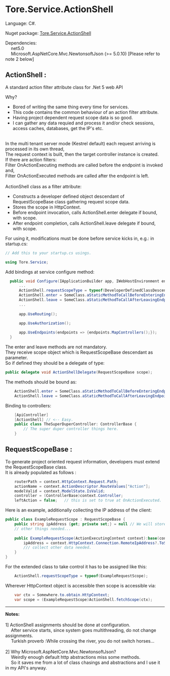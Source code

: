 # Tore.Service.ActionShell

Language: C#.

Nuget package: [Tore.Service.ActionShell](https://www.nuget.org/packages/Tore.Service.ActionShell/)

Dependencies: <br/>
&emsp; net5.0 <br/>
&emsp; Microsoft.AspNetCore.Mvc.NewtonsoftJson (>= 5.0.10) [Please refer to note 2 below]<br/>

## ActionShell :

A standard action filter attribute class for .Net 5 web API <br/>

Why?<br/>

* Bored of writing the same thing every time for services.
* This code contains the common behaviour of an action filter attribute.
* Having project dependent request scope data is so good.
* I can gather any data requied and process it and/or check sessions, access caches, databases, get the IP's etc.
<br/>
In the multi tenant server mode (Kestrel default) each request arriving is processed in its own thread,<br/>
The request context is built, then the target controller instance is created.<br/>
If there are action filters:<br/>
Filter OnActionExecuting methods are called before the endpoint is invoked and,<br/>
Filter OnActionExecuted methods are called after the endpoint is left.<br/>
<br/>
ActionShell class as a filter attribute:<br/>

* Constructs a developer defined object descendant of RequestScopeBase class gathering request scope data.
* Stores the scope in HttpContext.
* Before endpoint invocation, calls ActionShell.enter delegate if bound, with scope.
* After endpoint completion, calls ActionShell.leave delegate if bound, with scope.


For using it, modifications must be done before service kicks in, e.g.: in startup.cs:
```C#
// Add this to your startup.cs usings.

using Tore.Service;

```

Add bindings at service configure method:

```C#
  public void Configure(IApplicationBuilder app, IWebHostEnvironment env) {
      ...
      ActionShell.requestScopeType = typeof(DeveloperDefinedClassDescendingFromRequestScopeBase);
      ActionShell.enter = SomeClass.aStaticMethodToCallBeforeEnteringEndpoint;
      ActionShell.leave = SomeClass.aStaticMethodToCallAfterLeavingEndpoint;
      ...
      
      app.UseRouting();
 
      app.UseAuthorization();

      app.UseEndpoints(endpoints => {endpoints.MapControllers();});
  }
```

The enter and leave methods are not mandatory.<br/>
They receive scope object which is RequestScopeBase descendant as parameter.<br/>
So if defined they should be a delegate of type:
```C#
public delegate void ActionShellDelegate(RequestScopeBase scope);
```

The methods should be bound as:
```C#
    ActionShell.enter = SomeClass.aStaticMethodToCallBeforeEnteringEndpoint;
    ActionShell.leave = SomeClass.aStaticMethodToCallAfterLeavingEndpoint;
```

Binding to controllers:
```C#
    [ApiController]
    [ActionShell] // <-- Easy.
    public class TheSuperDuperController: ControllerBase {
        // The super duper controller things here.
    }
```



## RequestScopeBase :

To generate project oriented request information, developers must extend the RequestScopeBase class. <br/>
It is already populated as follows : <br/>

```C#
    routerPath = context.HttpContext.Request.Path;
    actionName = context.ActionDescriptor.RouteValues["Action"];
    modelValid = context.ModelState.IsValid;
    controller = (ControllerBase)context.Controller;
    leftAction = false;   // this is set to true at OnActionExecuted.
```

Here is an example, additionally collecting the IP address of the client:

```C#
public class ExampleRequestScope : RequestScopeBase {
    public string ipAddress {get; private set;} = null // We will store IP address of requester here.
    // other things needed...
    
    public ExampleRequestScope(ActionExecutingContext context):base(context){
        ipAddress = context.HttpContext.Connection.RemoteIpAddress?.ToString();
        /// collect other data needed.
    }
}
```
For the extended class to take control it has to be assigned like this: <br/>
```C#
    ActionShell.requestScopeType = typeof(ExampleRequestScope);
```

Wherever HttpContext object is accessible then scope is accessible via:
```C#
    var ctx = Somewhere.to.obtain.HttpContext;
    var scope = (ExampleRequestScope)ActionShell.fetchScope(ctx);
```


---

**Notes:**<br/>
<br/>
1] ActionShell assignments should be done at configuration.<br/>
&emsp; After service starts, since system goes multithreading, do not change assignments.<br/>
&emsp; Turkish proverb :While crossing the river, you do not switch horses...<br/>
<br/>
2] Why Microsoft.AspNetCore.Mvc.NewtonsoftJson? <br/>
&emsp; Weirdly enough default http abstractions miss some methods.<br/>
&emsp; So it saves me from a lot of class chasings and abstractions and I use it in my API's anyway.
